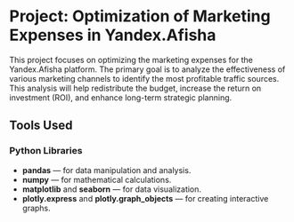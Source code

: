 # Project: Optimization of Marketing Expenses in Yandex.Afisha

This project focuses on optimizing the marketing expenses for the Yandex.Afisha platform. The primary goal is to analyze the effectiveness of various marketing channels to identify the most profitable traffic sources. This analysis will help redistribute the budget, increase the return on investment (ROI), and enhance long-term strategic planning.

## Tools Used

### Python Libraries
- **pandas** — for data manipulation and analysis.
- **numpy** — for mathematical calculations.
- **matplotlib** and **seaborn** — for data visualization.
- **plotly.express** and **plotly.graph_objects** — for creating interactive graphs.

